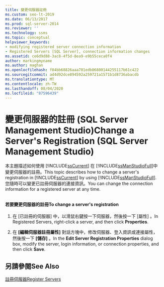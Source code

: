 ```yaml
---
title: 變更伺服器註冊
ms.custom: seo-lt-2019
ms.date: 06/13/2017
ms.prod: sql-server-2014
ms.reviewer: ''
ms.technology: ssms
ms.topic: conceptual
helpviewer_keywords:
- modifying registered server connection information
- Registered Servers [SQL Server], connection information changes
ms.assetid: ce6d9d88-3ac8-4f5d-8ea9-e9b55ceca0f4
author: markingmyname
ms.author: maghan
ms.openlocfilehash: f04bb68826aaa701edb06800144255117b61c422
ms.sourcegitcommit: ad4d92dce894592a259721a1571b1d8736abacdb
ms.translationtype: MT
ms.contentlocale: zh-TW
ms.lasthandoff: 08/04/2020
ms.locfileid: "87596439"
---
```

# <a name="change-a-server39s-registration-sql-server-management-studio"></a><span data-ttu-id="00b90-102">變更伺服器的註冊 (SQL Server Management Studio)</span><span class="sxs-lookup"><span data-stu-id="00b90-102">Change a Server&#39;s Registration (SQL Server Management Studio)</span></span>
  <span data-ttu-id="00b90-103">本主題描述如何使用 [!INCLUDE[ssCurrent](../../includes/sscurrent-md.md)] 在 [!INCLUDE[ssManStudioFull](../../includes/ssmanstudiofull-md.md)]中變更伺服器的註冊。</span><span class="sxs-lookup"><span data-stu-id="00b90-103">This topic describes how to change a server's registration in [!INCLUDE[ssCurrent](../../includes/sscurrent-md.md)] by using [!INCLUDE[ssManStudioFull](../../includes/ssmanstudiofull-md.md)].</span></span> <span data-ttu-id="00b90-104">您隨時可以變更已註冊伺服器的連接資訊。</span><span class="sxs-lookup"><span data-stu-id="00b90-104">You can change the connection information for a registered server at any time.</span></span>  
  
##  <a name="SSMSProcedure"></a>  
  
#### <a name="to-change-a-servers-registration"></a><span data-ttu-id="00b90-105">若要變更伺服器的註冊</span><span class="sxs-lookup"><span data-stu-id="00b90-105">To change a server's registration</span></span>  
  
1.  <span data-ttu-id="00b90-106">在 [已註冊的伺服器] 中，以滑鼠右鍵按一下伺服器，然後按一下 [屬性]  。</span><span class="sxs-lookup"><span data-stu-id="00b90-106">In Registered Servers, right-click a server, and then click **Properties**.</span></span>  
  
2.  <span data-ttu-id="00b90-107">在 **[編輯伺服器註冊屬性]** 對話方塊中，修改伺服器、登入資訊或連接屬性，然後按一下 **[儲存]** 。</span><span class="sxs-lookup"><span data-stu-id="00b90-107">In the **Edit Server Registration Properties** dialog box, modify the server, login information, or connection properties, and then click **Save**.</span></span>  
  
## <a name="see-also"></a><span data-ttu-id="00b90-108">另請參閱</span><span class="sxs-lookup"><span data-stu-id="00b90-108">See Also</span></span>  
 [<span data-ttu-id="00b90-109">註冊伺服器</span><span class="sxs-lookup"><span data-stu-id="00b90-109">Register Servers</span></span>](register-servers.md)  
  
  
